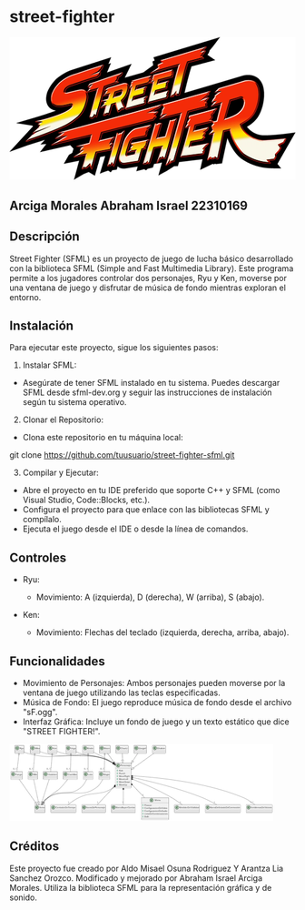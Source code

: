 # street-fighter
![alt text](image.png)

## Arciga Morales Abraham Israel 22310169

## Descripción
Street Fighter (SFML) es un proyecto de juego de lucha básico desarrollado con la biblioteca SFML (Simple and Fast Multimedia Library). Este programa permite a los jugadores controlar dos personajes, Ryu y Ken, moverse por una ventana de juego y disfrutar de música de fondo mientras exploran el entorno.

## Instalación
Para ejecutar este proyecto, sigue los siguientes pasos:

1. Instalar SFML:
- Asegúrate de tener SFML instalado en tu sistema. Puedes descargar SFML desde sfml-dev.org y seguir las instrucciones de instalación según tu sistema operativo.

2. Clonar el Repositorio:
- Clona este repositorio en tu máquina local:

git clone https://github.com/tuusuario/street-fighter-sfml.git

3. Compilar y Ejecutar:
- Abre el proyecto en tu IDE preferido que soporte C++ y SFML (como Visual Studio, Code::Blocks, etc.).
- Configura el proyecto para que enlace con las bibliotecas SFML y compílalo.
- Ejecuta el juego desde el IDE o desde la línea de comandos.

## Controles
- Ryu:
    - Movimiento: A (izquierda), D (derecha), W (arriba), S (abajo).

- Ken:
    - Movimiento: Flechas del teclado (izquierda, derecha, arriba, abajo).
## Funcionalidades
- Movimiento de Personajes: Ambos personajes pueden moverse por la ventana de juego utilizando las teclas especificadas.
- Música de Fondo: El juego reproduce música de fondo desde el archivo "sF.ogg".
- Interfaz Gráfica: Incluye un fondo de juego y un texto estático que dice "STREET FIGHTER!".

![alt text](image-1.png)

## Créditos
Este proyecto fue creado por Aldo Misael Osuna Rodriguez Y Arantza Lia Sanchez Orozco. Modificado y mejorado por Abraham Israel Arciga Morales. Utiliza la biblioteca SFML para la representación gráfica y de sonido.

